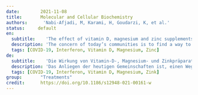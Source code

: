 ```yaml
---
date:        2021-11-08
title:       Molecular and Cellular Biochemistry 
authors:      'Nabi-Afjadi, M, Karami, H, Goudarzi, K, et al.'
status:     default
en:
  subtitle:    'The effect of vitamin D, magnesium and zinc supplements on interferon signaling pathways and their relationship to control SARS-CoV-2 infection'
  description: 'The concern of today’s communities is to find a way to prevent or treat COVID-19 and reduce its symptoms in the patients. However, the genetic mutations and more resistant strains of severe acute respiratory syndrome coronavirus 2 (SARS-CoV-2) emerge; the designed vaccines and adjuvant therapies would potentially control the symptoms and severity of COVID-19. The most important complication of this viral infection is acute respiratory distress syndrome, which occurs due to the infiltration of leukocytes into the alveoli and the raised cytokine storm. Interferons, as a cytokine family in the host, play an important role in the immune-related antiviral defense and have been considered in the treatment protocols of COVID-19. In addition, it has been indicated that some nutrients, including vitamin D, magnesium and zinc are essential in the modulation of the immune system and interferon (IFN) signaling pathway. Several recent studies have investigated the treatment effect of vitamin D on COVID-19 and reported the association between optimal levels of this vitamin and reduced disease risk. In the present study, the synergistic action of vitamin D, magnesium and zinc in IFN signaling is discussed as a treatment option for COVID-19 involvement.'
  tags: [COVID-19, Interferon, Vitamin D, Magnesium, Zinc]
de: 
  subtitle:    'Die Wirkung von Vitamin-D-, Magnesium- und Zinkpräparaten auf Interferon-Signalwege und ihre Beziehung zur Kontrolle der SARS-CoV-2-Infektion'
  description: 'Das Anliegen der heutigen Gemeinschaften ist, einen Weg zu finden, COVID-19 zu verhindern oder zu behandeln und die Symptome bei Patienten zu reduzieren. Allerdings tauchen genetische Mutationen und resistentere Stämme des schweren akuten respiratorischen Syndroms Coronavirus 2 (SARS-CoV-2) auf; die entwickelten Impfstoffe und adjuvanten Therapien könnten die Symptome und den Schweregrad von COVID-19 möglicherweise kontrollieren. Die wichtigste Komplikation dieser Virusinfektion ist das akute Atemnotsyndrom, das durch die Infiltration von Leukozyten in die Lungenbläschen und einen erhöhten Zytokinsturm ausgelöst wird. Interferone spielen als Zytokinfamilie im Wirt eine wichtige Rolle bei der immunbezogenen antiviralen Abwehr und wurden in den Behandlungsprotokollen für COVID-19 berücksichtigt. Darüber hinaus hat sich gezeigt, dass einige Nährstoffe, darunter Vitamin D, Magnesium und Zink, für die Modulation des Immunsystems und des Interferon (IFN)-Signalwegs von wesentlicher Bedeutung sind. In mehreren neueren Studien wurde die Behandlungswirkung von Vitamin D auf COVID-19 untersucht und ein Zusammenhang zwischen optimalen Vitamin-D-Spiegeln und einem geringeren Krankheitsrisiko festgestellt. In der vorliegenden Studie wird die synergistische Wirkung von Vitamin D, Magnesium und Zink auf den IFN-Signalweg als Behandlungsoption für die COVID-19-Beteiligung diskutiert.'
  tags: [COVID-19, Interferon, Vitamin D, Magnesium, Zink]
group:       "Treatments"
credit:      https://doi.org/10.1186/s12948-021-00161-w
---
```

<object data="{{ page.link }}" style='height:calc(100vh - 400px); width: 100%' type='application/pdf'></object>
